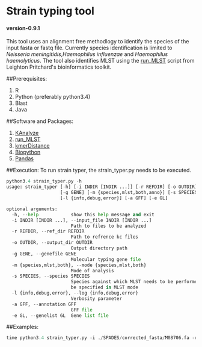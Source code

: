 # Strain typing tool
#### version-0.9.1
This tool uses an alignment free methodlogy to identify the species of the input fasta or fastq file.
Currently species identification is limited to *Neisseria meningitidis*,*Haemophilus influenzae* and 
*Haemophilus haemolyticus*.
The tool also identifies MLST using the [run_MLST](https://github.com/widdowquinn/scripts) script from
Leighton Pritchard's bioinformatics toolkit.

##Prerequisites:
1. R
2. Python (preferably python3.4)
3. Blast
4. Java

##Software and Packages:
1. [KAnalyze](http://sourceforge.net/projects/kanalyze/)
2. [run_MLST](https://github.com/widdowquinn/scripts)
3. [kmerDistance](https://github.com/chuang95/kmerDistance)
4. [Biopython](http://biopython.org/wiki/Download)
5. [Pandas](http://pandas.pydata.org/getpandas.html)

##Execution:
To run strain typer, the strain_typer.py needs to be executed.
```python
python3.4 strain_typer.py -h
usage: strain_typer [-h] [-i INDIR [INDIR ...]] [-r REFDIR] [-o OUTDIR]
                    [-g GENE] [-m {species,mlst,both,anno}] [-s SPECIES]
                    [-l {info,debug,error}] [-a GFF] [-e GL]

optional arguments:
  -h, --help            show this help message and exit
  -i INDIR [INDIR ...], --input_file INDIR [INDIR ...]
                        Path to files to be analyzed
  -r REFDIR, --ref_dir REFDIR
                        Path to refrence kc files
  -o OUTDIR, --output_dir OUTDIR
                        Output directory path
  -g GENE, --genefile GENE
                        Molecular typing gene file
  -m {species,mlst,both}, --mode {species,mlst,both}
                        Mode of analysis
  -s SPECIES, --species SPECIES
                        Species against which MLST needs to be performed. Must
                        be specified in MLST mode
  -l {info,debug,error}, --log {info,debug,error}
                        Verbosity parameter
  -a GFF, --annotation GFF
                        GFF file
  -e GL, --genelist GL  Gene list file
```

##Examples:
```python
time python3.4 strain_typer.py -i ./SPADES/corrected_fasta/M08706.fa -o ./pipeline_test -r ref_kc/
```
